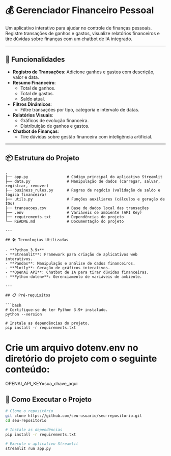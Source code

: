 # 💰 Gerenciador Financeiro Pessoal

Um aplicativo interativo para ajudar no controle de finanças pessoais. Registre transações de ganhos e gastos, visualize relatórios financeiros e tire dúvidas sobre finanças com um chatbot de IA integrado.

---

## 🚀 Funcionalidades

- **Registro de Transações**: Adicione ganhos e gastos com descrição, valor e data.
- **Resumo Financeiro**:
  - Total de ganhos.
  - Total de gastos.
  - Saldo atual.
- **Filtros Dinâmicos**:
  - Filtre transações por tipo, categoria e intervalo de datas.
- **Relatórios Visuais**:
  - Gráficos de evolução financeira.
  - Distribuição de ganhos e gastos.
- **Chatbot de Finanças**:
  - Tire dúvidas sobre gestão financeira com inteligência artificial.

---

## 📦 Estrutura do Projeto

```plaintext
.
├── app.py                 # Código principal do aplicativo Streamlit
├── data.py                # Manipulação de dados (carregar, salvar, registrar, remover)
├── business_rules.py      # Regras de negócio (validação de saldo e lógica financeira)
├── utils.py               # Funções auxiliares (cálculos e geração de IDs)
├── transacoes.csv         # Base de dados local das transações
├── .env                   # Variáveis de ambiente (API Key)
├── requirements.txt       # Dependências do projeto
└── README.md              # Documentação do projeto

---

## 🛠️ Tecnologias Utilizadas

- **Python 3.9+**
- **Streamlit**: Framework para criação de aplicativos web interativos.
- **Pandas**: Manipulação e análise de dados financeiros.
- **Plotly**: Geração de gráficos interativos.
- **OpenAI API**: Chatbot de IA para tirar dúvidas financeiras.
- **Python-dotenv**: Gerenciamento de variáveis de ambiente.

---

## 📋 Pré-requisitos

```bash
# Certifique-se de ter Python 3.9+ instalado.
python --version

# Instale as dependências do projeto.
pip install -r requirements.txt
```
# Crie um arquivo dotenv.env no diretório do projeto com o seguinte conteúdo:
OPENAI_API_KEY=sua_chave_aqui

## 🚀 Como Executar o Projeto

```bash
# Clone o repositório
git clone https://github.com/seu-usuario/seu-repositorio.git
cd seu-repositorio

# Instale as dependências
pip install -r requirements.txt

# Execute o aplicativo Streamlit
streamlit run app.py
```